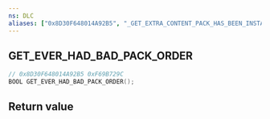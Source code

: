 ```yaml
---
ns: DLC
aliases: ["0x8D30F648014A92B5", "_GET_EXTRA_CONTENT_PACK_HAS_BEEN_INSTALLED"]
---
```

## GET_EVER_HAD_BAD_PACK_ORDER

```c
// 0x8D30F648014A92B5 0xF69B729C
BOOL GET_EVER_HAD_BAD_PACK_ORDER();
```


## Return value
